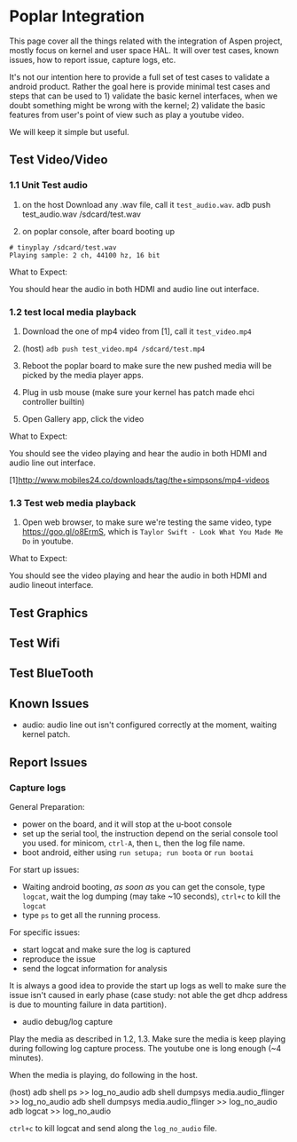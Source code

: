 # Poplar Integration

This page cover all the things related with the integration of Aspen project, mostly focus on kernel and user space HAL. It will over test cases, known issues, how to report issue, capture logs, etc.

It's not our intention here to provide a full set of test cases to validate a android product. Rather the goal here is provide minimal test cases and steps that can be used to 1) validate the basic kernel interfaces, when we doubt something might be wrong with the kernel; 2) validate the basic features from user's point of view such as play a youtube video.

We will keep it simple but useful.

## Test Video/Video

### 1.1 Unit Test audio

1. on the host
Download any .wav file, call it `test_audio.wav`.
adb push test_audio.wav /sdcard/test.wav

2. on poplar console, after board booting up
```
# tinyplay /sdcard/test.wav
Playing sample: 2 ch, 44100 hz, 16 bit
```

What to Expect:

You should hear the audio in both HDMI and audio line out interface.

### 1.2 test local media playback

1. Download the one of mp4 video from [1], call it `test_video.mp4`

2. (host) `adb push test_video.mp4 /sdcard/test.mp4`

3. Reboot the poplar board to make sure the new pushed media will be picked by the media player apps.

4. Plug in usb mouse (make sure your kernel has patch made ehci controller builtin)

4. Open Gallery app, click the video

What to Expect:

You should see the video playing and hear the audio in both HDMI and audio line out interface.

[1]http://www.mobiles24.co/downloads/tag/the+simpsons/mp4-videos

### 1.3 Test web media playback

1. Open web browser, to make sure we're testing the same video, type https://goo.gl/o8ErmS, which is `Taylor Swift - Look What You Made Me Do` in youtube.

What to Expect:

You should see the video playing and hear the audio in both HDMI and audio lineout interface.

## Test Graphics

## Test Wifi

## Test BlueTooth

## Known Issues

- audio: audio line out isn't configured correctly at the moment, waiting kernel patch.

## Report Issues

### Capture logs

General Preparation:

- power on the board, and it will stop at the u-boot console
- set up the serial tool, the instruction depend on the serial console tool you used. for minicom, `ctrl-A`, then `L`, then the log file name.
- boot android, either using `run setupa; run boota` or `run bootai`

For start up issues:

- Waiting android booting, *as soon as* you can get the console, type `logcat`, wait the log dumping (may take ~10 seconds), `ctrl+c` to kill the `logcat`
- type `ps` to get all the running process.

For specific issues:

- start logcat and make sure the log is captured
- reproduce the issue
- send the logcat information for analysis

It is always a good idea to provide the start up logs as well to make sure the issue isn't caused in early phase (case study: not able the get dhcp address is due to mounting failure in data partition).

- audio debug/log capture

Play the media as described in 1.2, 1.3. Make sure the media is keep playing during following log capture process. The youtube one is long enough (~4 minutes). 

When the media is playing, do following in the host. 

(host) 
adb shell ps                             >> log_no_audio
adb shell dumpsys media.audio_flinger    >> log_no_audio
adb shell dumpsys media.audio_flinger    >> log_no_audio
adb logcat                               >> log_no_audio

`ctrl+c` to kill logcat and send along the `log_no_audio` file.
